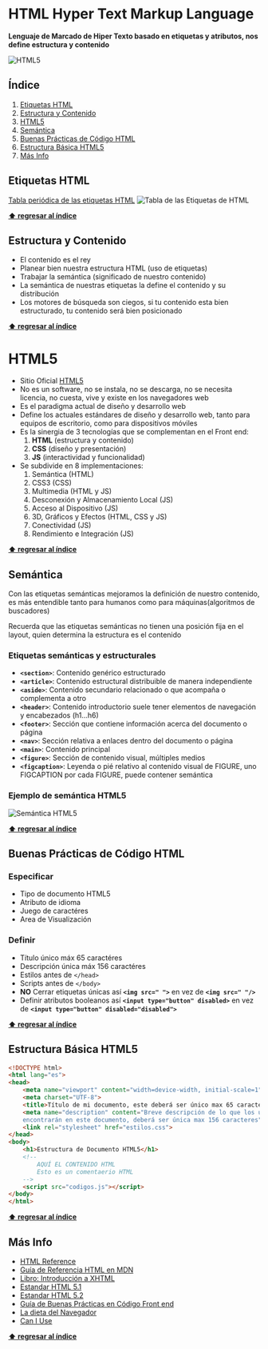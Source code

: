 # HTML Hyper Text Markup Language

**Lenguaje de Marcado de Hiper Texto basado en etiquetas y atributos, nos define estructura y contenido**

![HTML5](http://bextlan.com/img/para-cursos/html5-logo.png)


## Índice

1. [Etiquetas HTML](#etiquetas-html)
1. [Estructura y Contenido](#estructura-y-contenido)
1. [HTML5](#html5)
1. [Semántica](#semántica)
1. [Buenas Prácticas de Código HTML](#buenas-prácticas-de-código-html)
1. [Estructura Básica HTML5](#estructura-básica-html5)
1. [Más Info](#más-info)


## Etiquetas HTML

[Tabla periódica de las etiquetas HTML](http://zqsmm.qiniucdn.com/data/20110511083224/index.html)
![Tabla de las Etiquetas de HTML](http://bextlan.com/img/para-cursos/periodic-table.png)

**[⬆ regresar al índice](#Índice)**


## Estructura y Contenido

* El contenido es el rey
* Planear bien nuestra estructura HTML (uso de etiquetas)
* Trabajar la semántica (significado de nuestro contenido)
* La semántica de nuestras etiquetas la define el contenido y su distribución
* Los motores de búsqueda son ciegos, si tu contenido esta bien estructurado, tu contenido será bien posicionado

**[⬆ regresar al índice](#Índice)**


# HTML5

* Sitio Oficial [HTML5](https://www.w3.org/html/logo/)
* No es un software, no se instala, no se descarga, no se necesita licencia, no cuesta, vive y existe en los navegadores web
* Es el paradigma actual de diseño y desarrollo web
* Define los actuales estándares de diseño y desarrollo web, tanto para equipos de escritorio, como para dispositivos móviles
* Es la sinergia de 3 tecnologías que se complementan en el Front end:
	1. **HTML** (estructura y contenido)
	1. **CSS** (diseño y presentación)
	1. **JS** (interactividad y funcionalidad)
* Se subdivide en 8 implementaciones:
	1. Semántica (HTML)
	1. CSS3 (CSS)
	1. Multimedia (HTML y JS)
	1. Desconexión y Almacenamiento Local (JS)
	1. Acceso al Dispositivo (JS)
	1. 3D, Gráficos y Efectos (HTML, CSS y JS)
	1. Conectividad (JS)
	1. Rendimiento e Integración (JS)

**[⬆ regresar al índice](#Índice)**


## Semántica

Con las etiquetas semánticas mejoramos la definición de nuestro contenido, es más entendible tanto para humanos como para máquinas(algoritmos de buscadores)

Recuerda que las etiquetas semánticas no tienen una posición fija en el layout, quien determina la estructura es el contenido

### Etiquetas semánticas y estructurales

* **`<section>`**: Contenido genérico estructurado
* **`<article>`**: Contenido estructural distribuible de manera independiente
* **`<aside>`**: Contenido secundario relacionado o que acompaña o complementa a otro
* **`<header>`**: Contenido introductorio suele tener elementos de navegación y encabezados (h1...h6)
* **`<footer>`**: Sección que contiene información acerca del documento o página
* **`<nav>`**: Sección relativa a enlaces dentro del documento o página
* **`<main>`**: Contenido principal
* **`<figure>`**: Sección de contenido visual, múltiples medios
* **`<figcaption>`**: Leyenda o pié relativo al contenido visual de FIGURE, uno FIGCAPTION por cada FIGURE, puede contener semántica

### Ejemplo de semántica HTML5

![Semántica HTML5](http://bextlan.com/img/para-cursos/semantic-html5.jpg)

**[⬆ regresar al índice](#Índice)**


## Buenas Prácticas de Código HTML

### Especificar

* Tipo de documento HTML5
* Atributo de idioma
* Juego de caractéres
* Area de Visualización

### Definir

* Título único máx 65 caractéres
* Descripción única máx 156 caractéres
* Estilos antes de `</head>`
* Scripts antes de `</body>`
* **NO** Cerrar etiquetas únicas así **`<img src=" ">`** en vez de **`<img src=" "/>`**
* Definir atributos booleanos así **`<input type="button" disabled>`** en vez de **`<input type="button" disabled="disabled">`**

**[⬆ regresar al índice](#Índice)**


## Estructura Básica HTML5

```HTML
<!DOCTYPE html>
<html lang="es">
<head>
	<meta name="viewport" content="width=device-width, initial-scale=1">
	<meta charset="UTF-8">
	<title>Título de mi documento, este deberá ser único max 65 caracteres</title>
	<meta name="description" content="Breve descripción de lo que los usuarios
	encontrarán en este documento, deberá ser única max 156 caracteres">
	<link rel="stylesheet" href="estilos.css">
</head>
<body>
	<h1>Estructura de Documento HTML5</h1>
	<!--
		AQUÍ EL CONTENIDO HTML
		Esto es un comentaerio HTML
	-->
	<script src="codigos.js"></script>
</body>
</html>
```

**[⬆ regresar al índice](#Índice)**


## Más Info

* [HTML Reference](http://htmlreference.io/)
* [Guía de Referencia HTML en MDN](https://developer.mozilla.org/es/docs/Web/HTML)
* [Libro: Introducción a XHTML](http://librosweb.es/libro/xhtml/)
* [Estandar HTML 5.1](https://www.w3.org/TR/html51/)
* [Estandar HTML 5.2](https://www.w3.org/TR/html52/)
* [Guía de Buenas Prácticas en Código Front end](http://mdo.github.io/code-guide/)
* [La dieta del Navegador](https://browserdiet.com/es/)
* [Can I Use](http://caniuse.com/)

**[⬆ regresar al índice](#Índice)**
